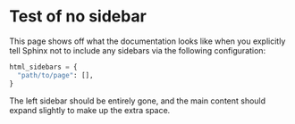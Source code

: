 # Test of no sidebar

This page shows off what the documentation looks like when you explicitly tell Sphinx not to include any sidebars via the following configuration:

```python
html_sidebars = {
  "path/to/page": [],
}
```

The left sidebar should be entirely gone, and the main content should expand slightly to make up the extra space.
